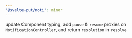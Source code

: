 ```yaml
---
'@svelte-put/noti': minor
---
```


update Component typing, add `pause` & `resume` proxies on `NotificationController`, and return `resolution` in `resolve`
